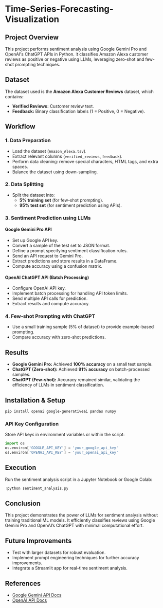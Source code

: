 # Time-Series-Forecasting-Visualization

## Project Overview
This project performs sentiment analysis using Google Gemini Pro and OpenAI's ChatGPT APIs in Python. It classifies Amazon Alexa customer reviews as positive or negative using LLMs, leveraging zero-shot and few-shot prompting techniques.

## Dataset
The dataset used is the **Amazon Alexa Customer Reviews** dataset, which contains:
- **Verified Reviews:** Customer review text.
- **Feedback:** Binary classification labels (1 = Positive, 0 = Negative).

## Workflow
### 1. Data Preparation
- Load the dataset (`Amazon_Alexa.tsv`).
- Extract relevant columns (`verified_reviews`, `feedback`).
- Perform data cleaning: remove special characters, HTML tags, and extra spaces.
- Balance the dataset using down-sampling.

### 2. Data Splitting
- Split the dataset into:
  - **5% training set** (for few-shot prompting).
  - **95% test set** (for sentiment prediction using APIs).

### 3. Sentiment Prediction using LLMs
#### **Google Gemini Pro API**
- Set up Google API key.
- Convert a sample of the test set to JSON format.
- Define a prompt specifying sentiment classification rules.
- Send an API request to Gemini Pro.
- Extract predictions and store results in a DataFrame.
- Compute accuracy using a confusion matrix.

#### **OpenAI ChatGPT API (Batch Processing)**
- Configure OpenAI API key.
- Implement batch processing for handling API token limits.
- Send multiple API calls for prediction.
- Extract results and compute accuracy.

### 4. Few-shot Prompting with ChatGPT
- Use a small training sample (5% of dataset) to provide example-based prompting.
- Compare accuracy with zero-shot predictions.

## Results
- **Google Gemini Pro:** Achieved **100% accuracy** on a small test sample.
- **ChatGPT (Zero-shot):** Achieved **91% accuracy** on batch-processed samples.
- **ChatGPT (Few-shot):** Accuracy remained similar, validating the efficiency of LLMs in sentiment classification.

## Installation & Setup
```bash
pip install openai google-generativeai pandas numpy
```

### API Key Configuration
Store API keys in environment variables or within the script:
```python
import os
os.environ['GOOGLE_API_KEY'] = 'your_google_api_key'
os.environ['OPENAI_API_KEY'] = 'your_openai_api_key'
```

## Execution
Run the sentiment analysis script in a Jupyter Notebook or Google Colab:
```python
!python sentiment_analysis.py
```

## Conclusion
This project demonstrates the power of LLMs for sentiment analysis without training traditional ML models. It efficiently classifies reviews using Google Gemini Pro and OpenAI’s ChatGPT with minimal computational effort.

## Future Improvements
- Test with larger datasets for robust evaluation.
- Implement prompt engineering techniques for further accuracy improvements.
- Integrate a Streamlit app for real-time sentiment analysis.

## References
- [Google Gemini API Docs](https://ai.google.dev/)
- [OpenAI API Docs](https://platform.openai.com/docs/)
